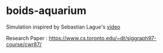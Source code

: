 # boids-aquarium

Simulation inspired by Sebastian Lague's [video](https://www.youtube.com/watch?v=bqtqltqcQhw)

Research Paper : https://www.cs.toronto.edu/~dt/siggraph97-course/cwr87/ 
